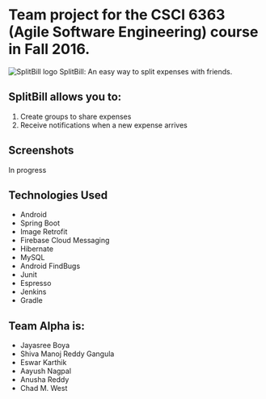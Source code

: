 # Team project for the CSCI 6363 (Agile Software Engineering) course in Fall 2016.

![SplitBill logo](https://gitlab.com/anagpal/6363AndroidDevelopment/blob/577827216d89c78a8cd018aeb5f5367665b30157/docs/logo.PNG)
SplitBill: An easy way to split expenses with friends.


## SplitBill allows you to:
1. Create groups to share expenses
2. Receive notifications when a new expense arrives 

## Screenshots
In progress

## Technologies Used
* Android
* Spring Boot
* Image Retrofit
* Firebase Cloud Messaging
* Hibernate
* MySQL
* Android FindBugs
* Junit
* Espresso
* Jenkins
* Gradle

## Team Alpha is:
* Jayasree Boya
* Shiva Manoj Reddy Gangula
* Eswar Karthik
* Aayush Nagpal
* Anusha Reddy
* Chad M. West